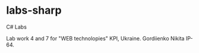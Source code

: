 # labs-sharp
C# Labs
<p>
Lab work 4 and 7 for "WEB technolopies" KPI, Ukraine.
Gordiienko Nikita IP-64.
</p>
